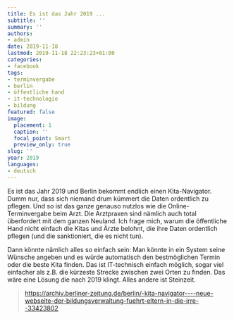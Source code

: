 ```yaml
---
title: Es ist das Jahr 2019 ...
subtitle: ''
summary: ''
authors:
- admin
date: 2019-11-18
lastmod: 2019-11-18 22:23:23+01:00
categories:
- facebook
tags:
- terminvergabe
- berlin
- öffentliche hand
- it-technologie
- bildung
featured: false
image:
  placement: 1
  caption: ''
  focal_point: Smart
  preview_only: true
slug: ''
year: 2019
languages:
- deutsch
---
```


Es ist das Jahr 2019 und Berlin bekommt endlich einen Kita-Navigator. Dumm nur, dass sich niemand drum kümmert die Daten ordentlich zu pflegen. Und so ist das ganze genauso nutzlos wie die Online-Terminvergabe beim Arzt. Die Arztpraxen sind nämlich auch total überfordert mit dem ganzen Neuland. Ich frage mich, warum die öffentliche Hand nicht einfach die Kitas und Ärzte  belohnt, die ihre Daten ordentlich pflegen (und die sanktioniert, die es nicht tun). 

Dann könnte nämlich alles so einfach sein: Man könnte in ein System seine Wünsche angeben und es würde automatisch den bestmöglichen Termin oder die beste Kita finden. Das ist IT-technisch einfach möglich, sogar viel einfacher als z.B. die kürzeste Strecke zwischen zwei Orten zu finden. Das wäre eine Lösung die nach 2019 klingt. Alles andere ist Steinzeit.
> https://archiv.berliner-zeitung.de/berlin/-kita-navigator----neue-webseite-der-bildungsverwaltung-fuehrt-eltern-in-die-irre--33423802